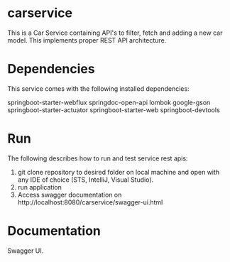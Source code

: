# carservice
This is a Car Service containing API's to filter, fetch and adding a new car model. This implements proper REST API architecture.

# Dependencies

This service comes with the following installed dependencies: 

springboot-starter-webflux
springdoc-open-api
lombok
google-gson
springboot-starter-actuator
springboot-starter-web
springboot-devtools

# Run
The following describes how to run and test service rest apis:

1. git clone repository to desired folder on local machine and open with any IDE of choice (STS, IntelliJ, Visual Studio).
2. run application
3. Access swagger documentation on http://localhost:8080/carservice/swagger-ui.html

# Documentation

Swagger UI.
